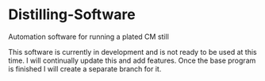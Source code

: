 # Distilling-Software
Automation software for running a plated CM still

This software is currently in development and is not ready to be used at this time. I will continually update this and add features. Once the base program is finished I will create a separate branch for it.
